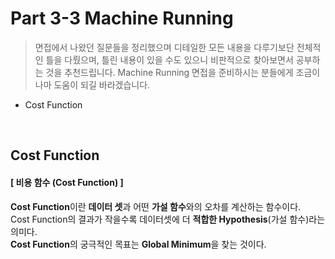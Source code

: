 # Part 3-3 Machine Running

> 면접에서 나왔던 질문들을 정리했으며 디테일한 모든 내용을 다루기보단 전체적인 틀을 다뤘으며, 틀린 내용이 있을 수도 있으니 비판적으로 찾아보면서 공부하는 것을 추천드립니다. Machine Running 면접을 준비하시는 분들에게 조금이나마 도움이 되길 바라겠습니다.

+ Cost Function

</br>

## Cost Function
#### [ 비용 함수 (Cost Function) ]
**Cost Function**이란 **데이터 셋**과 어떤 **가설 함수**와의 오차를 계산하는 함수이다.<br/>
Cost Function의 결과가 작을수록 데이터셋에 더 **적합한 Hypothesis**(가설 함수)라는 의미다.<br/>
**Cost Function**의 궁극적인 목표는 **Global Minimum**을 찾는 것이다.
